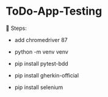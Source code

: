 # ToDo-App-Testing



:hammer:	Steps:

- add chromedriver 87
- python -m venv venv

- pip install pytest-bdd

- pip install gherkin-official

- pip install selenium

  

